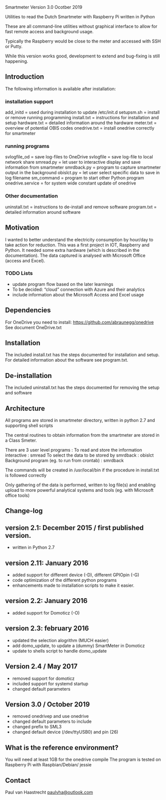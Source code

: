 ﻿ Smartmeter             Version 3.0             Ocotber 2019


Utilities to read the Dutch Smartmeter with Raspberry Pi written in Python

These are all command-line utilities without graphical interface to allow for fast remote access and background usage.

Typically the Raspberry would be close to the meter and accessed with SSH or Putty.

While this version works good, development to extend and bug-fixing is still happening.

## Introduction

The following information is available after installation:
### installation support
add_initd     =  used during installation to update /etc/init.d
setupsm.sh    =  install or remove running programming
install.txt   =  instructions for installation and setup
hardware.txt  =  detailed information around the hardware
meter.txt     =  overview of potential OBIS codes
onedrive.txt  =  install onedrive correctly for smartmeter

### running programs
svlogfile_od  =  save log-files to OneDrive
svlogfile     =  save log-file to local network share
smread.py     =  let user to interactive display and save information from smartmeter
smrdback.py   =  program to capture smartmeter output in the background
obislct.py    =  let user select specific data to save in log filename
sm_command    =  program to start other Python program
onedrive.service = for system wide constant update of onedrive

### Other documentation
uninstall.txt =  instructions to de-install and remove software
program.txt   =  detailed information around software


## Motivation

I wanted to better understand the electricity consumption by hour/day to take
action for reduction.
This was a first project in IOT, Raspberry and Python. It needed some extra
hardware (which is described in the documentation). The data captured is
analysed with Microsoft Office (access and Excel).

### TODO Lists

- update program flow based on the later learnings
- To be decided: “cloud” connection with Azure and their analytics
- include information about the Microsoft Access and Excel usage

## Dependencies

For OneDrive you need to install: https://github.com/abraunegg/onedrive
See document OneDrive.txt

## Installation

The included install.txt has the steps documented for installation and setup.
For detailed information about the software see program.txt.

## De-installation

The included uninstall.txt has the steps documented for removing the setup and software

## Architecture
All programs are stored in smartmeter directory, written in python 2.7 and supporting shell scripts

The central routines to obtain information from the smartmeter are stored in a Class Smeter.

There are 3 user level programs :
  To read and store the information interactive : smread
  To select the data to be stored by smrdback   : obislct
  Background program (eg. to run from crontab)  : smrdback

The commands will be created in /usr/local/bin if the procedure in install.txt is followed correctly

Only gathering of the data is performed, written to log file(s) and enabling upload to
more powerful analytical systems and tools (eg. with Microsoft office tools)

## Change-log

## version 2.1: December 2015 / first published version.
 * written in Python 2.7

## version 2.11: January 2016
 * added support for different device (-D), different GPIOpin (-G)
 * code optimization of the different python programs
 * enhancements made to installation scripts to make it easier.

## version 2.2: January 2016
 * added support for Domoticz (-O)

## version 2.3: february 2016
 * updated the selection alogrithm (MUCH easier)
 * add domo_update, to update a (dummy) SmartMeter in Domoticz
 * update to shells script to handle domo_update

## Version 2.4 / May 2017
 - removed support for domoticz
 - included support for systemd startup
 - changed default parameters

## Version 3.0 / October 2019
 - removed onedrivep and use onedrive
 - changed default parameters to include
 - changed prefix to SML3
 - changed default device (/dev/ttyUSB0) and pin (26)

## What is the reference environment?
You will need at least 1GB for the onedrive compile
The program is tested on Raspberry Pi with Raspbian/Debian/ jessie

## Contact

Paul van Haastrecht
paulvha@outlook.com
